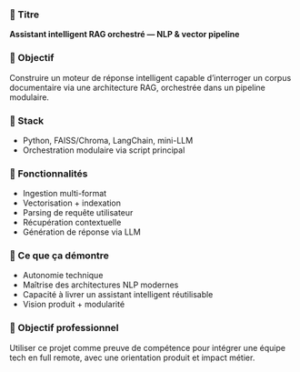 ### 🔹 Titre
**Assistant intelligent RAG orchestré — NLP & vector pipeline**

### 🔹 Objectif
Construire un moteur de réponse intelligent capable d’interroger un corpus documentaire via une 
architecture RAG, orchestrée dans un pipeline modulaire.

### 🔹 Stack
- Python, FAISS/Chroma, LangChain, mini-LLM
- Orchestration modulaire via script principal

### 🔹 Fonctionnalités
- Ingestion multi-format
- Vectorisation + indexation
- Parsing de requête utilisateur
- Récupération contextuelle
- Génération de réponse via LLM

### 🔹 Ce que ça démontre
- Autonomie technique
- Maîtrise des architectures NLP modernes
- Capacité à livrer un assistant intelligent réutilisable
- Vision produit + modularité

### 🔹 Objectif professionnel
Utiliser ce projet comme preuve de compétence pour intégrer une équipe tech en full remote, avec une 
orientation produit et impact métier.
